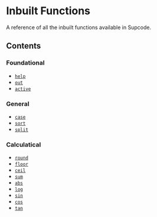 # Inbuilt Functions

A reference of all the inbuilt functions available in Supcode.


## Contents

### Foundational

- [`help`]()
- [`out`]()
- [`active`]()

### General

- [`case`]()
- [`sort`]()
- [`split`]()

### Calculatical

- [`round`]()
- [`floor`]()
- [`ceil`]()
- [`sum`]()
- [`abs`]()
- [`log`]()
- [`sin`]()
- [`cos`]()
- [`tan`]()

